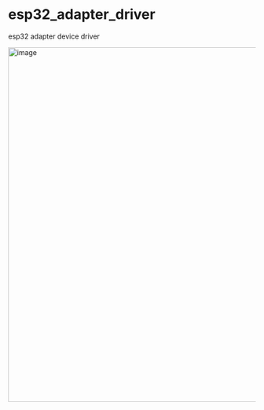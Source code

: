 # esp32_adapter_driver
esp32 adapter device driver

<img width="721" alt="image" src="https://github.com/smtobs/esp32_adapter/assets/50127167/aa203d6d-0290-415d-8f8d-01e3a1baec24">

